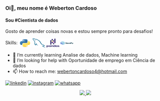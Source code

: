 ### Oi👋, meu nome é Weberton Cardoso
#### Sou #Cientista de dados
Gosto de aprender coisas novas e estou sempre pronto para desafios!

Skills: <img align="center" alt="Rafa-Python" height="30" width="40" src="https://raw.githubusercontent.com/devicons/devicon/master/icons/python/python-original.svg">
<img align="center" alt="Rafa-MySQL" height="30" width="40" src="https://raw.githubusercontent.com/devicons/devicon/master/icons/mysql/mysql-original.svg">
<img align="center" alt="Rafa-Pandas" height="30" width="40" src="https://raw.githubusercontent.com/devicons/devicon/master/icons/pandas/pandas-original-wordmark.svg">
<img align="center" alt="Rafa-Numpy" height="30" width="40" src="https://raw.githubusercontent.com/devicons/devicon/master/icons/numpy/numpy-original-wordmark.svg">

- 🌱 I’m currently learning Analise de dados, Machine learning 
- 🤔 I’m looking for help with Oportunidade de emprego em Ciência de dados
- 📫 How to reach me: webertoncardoso4@hotmail.com 


[<img src='https://cdn.jsdelivr.net/npm/simple-icons@3.0.1/icons/linkedin.svg' alt='linkedin' height='40'>](https://www.linkedin.com/in/weberton-cardoso/)  [<img src='https://cdn.jsdelivr.net/npm/simple-icons@3.0.1/icons/instagram.svg' alt='instagram' height='40'>](https://www.instagram.com/webertoncardoso.c/)  [<img src='https://cdn.jsdelivr.net/npm/simple-icons@3.0.1/icons/whatsapp.svg' alt='whatsapp' height='40'>](https://api.whatsapp.com/send?phone=5532988122307&text=Ol%C3%A1%20vim%20pelo%20seu%20Github)  

<div align="center">
  <a href="https://github.com/Weberton-Cardoso/Weberton-Cardoso">
  <img height="180em" src="https://github-readme-stats.vercel.app/api?username=Weberton-Cardoso&show_icons=false&theme=dark&include_all_commits=true&count_private=true"/>
  <img height="180em" src="https://github-readme-stats.vercel.app/api/top-langs/?username=Weberton-Cardoso&layout=compact&langs_count=7&theme=dark"/>
</div>
<div style="display: inline_block"><br>
